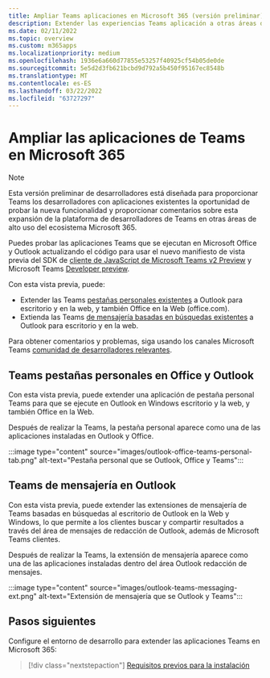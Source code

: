 ```yaml
---
title: Ampliar Teams aplicaciones en Microsoft 365 (versión preliminar)
description: Extender las experiencias Teams aplicación a otras áreas de uso alto de Microsoft 365
ms.date: 02/11/2022
ms.topic: overview
ms.custom: m365apps
ms.localizationpriority: medium
ms.openlocfilehash: 1936e6a660d77855e53257f40925cf54b05de0de
ms.sourcegitcommit: 5e5d2d3fb621bcbd9d792a5b450f95167ec8548b
ms.translationtype: MT
ms.contentlocale: es-ES
ms.lasthandoff: 03/22/2022
ms.locfileid: "63727297"
---
```

# <a name="extend-teams-apps-across-microsoft-365"></a>Ampliar las aplicaciones de Teams en Microsoft 365

> [!NOTE]
> Esta versión preliminar de desarrolladores está diseñada para proporcionar Teams los desarrolladores con aplicaciones existentes la oportunidad de probar la nueva funcionalidad [](/microsoftteams/platform/feedback) y proporcionar comentarios sobre esta expansión de la plataforma de desarrolladores de Teams en otras áreas de alto uso del ecosistema Microsoft 365.

Puedes probar las aplicaciones Teams que se ejecutan en Microsoft Office y Outlook actualizando el código para usar el nuevo manifiesto de vista previa del SDK de [cliente de JavaScript de Microsoft Teams v2 Preview](using-teams-client-sdk-preview.md) y Microsoft Teams [Developer preview](../resources/schema/manifest-schema-dev-preview.md).

Con esta vista previa, puede:

- Extender las Teams [pestañas personales existentes](/microsoftteams/platform/tabs/how-to/create-personal-tab) a Outlook para escritorio y en la web, y también Office en la Web (office.com).
- Extienda las Teams [de mensajería basadas en búsquedas existentes](/microsoftteams/platform/messaging-extensions/how-to/search-commands/define-search-command) a Outlook para escritorio y en la web.

Para obtener comentarios y problemas, siga usando los canales Microsoft Teams [comunidad de desarrolladores relevantes](/microsoftteams/platform/feedback).

## <a name="teams-personal-tabs-in-office-and-outlook"></a>Teams pestañas personales en Office y Outlook

Con esta vista previa, puede extender una aplicación de pestaña personal Teams para que se ejecute en Outlook en Windows escritorio y la web, y también Office en la Web.

Después de realizar la Teams, la pestaña personal aparece como una de las aplicaciones instaladas en Outlook y Office.

:::image type="content" source="images/outlook-office-teams-personal-tab.png" alt-text="Pestaña personal que se Outlook, Office y Teams":::

## <a name="teams-messaging-extensions-in-outlook"></a>Teams de mensajería en Outlook

Con esta vista previa, puede extender las extensiones de mensajería de Teams basadas en búsquedas al escritorio de Outlook en la Web y Windows, lo que permite a los clientes buscar y compartir resultados a través del área de mensajes de redacción de Outlook, además de Microsoft Teams clientes.

Después de realizar la Teams, la extensión de mensajería aparece como una de las aplicaciones instaladas dentro del área Outlook redacción de mensajes.

:::image type="content" source="images/outlook-teams-messaging-ext.png" alt-text="Extensión de mensajería que se Outlook y Teams":::

## <a name="next-steps"></a>Pasos siguientes

Configure el entorno de desarrollo para extender las aplicaciones Teams en Microsoft 365:

> [!div class="nextstepaction"]
> [Requisitos previos para la instalación](prerequisites.md)
